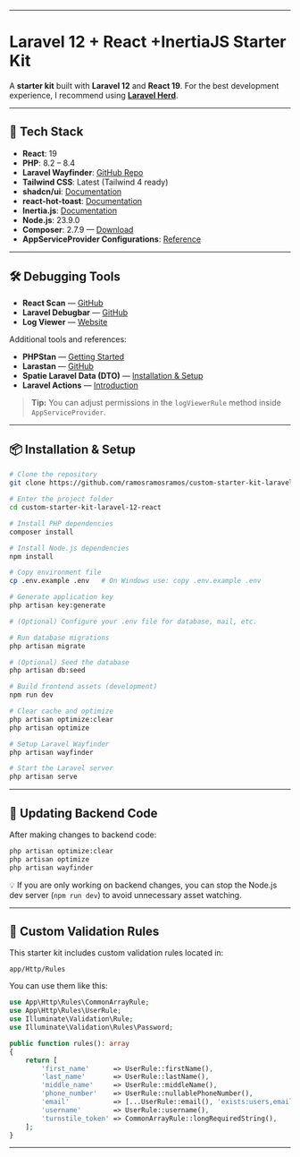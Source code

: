 
---

# Laravel 12 + React +InertiaJS Starter Kit

A **starter kit** built with **Laravel 12** and **React 19**.
For the best development experience, I recommend using **[Laravel Herd](https://herd.laravel.com/windows)**.

---

## 🚀 Tech Stack

* **React**: 19
* **PHP**: 8.2 – 8.4
* **Laravel Wayfinder**: [GitHub Repo](https://github.com/laravel/wayfinder)
* **Tailwind CSS**: Latest (Tailwind 4 ready)
* **shadcn/ui**: [Documentation](https://ui.shadcn.com/)
* **react-hot-toast**: [Documentation](https://www.npmjs.com/package/react-hot-toast)
* **Inertia.js**: [Documentation](https://inertiajs.com/)
* **Node.js**: 23.9.0
* **Composer**: 2.7.9 — [Download](https://getcomposer.org/)
* **AppServiceProvider Configurations**: [Reference](https://medium.com/@umeshp113/must-have-configurations-in-your-laravel-appserviceprovider-php-d9808668ed83)



---

## 🛠 Debugging Tools

* **React Scan** — [GitHub](https://github.com/aidenybai/react-scan)
* **Laravel Debugbar** — [GitHub](https://github.com/barryvdh/laravel-debugbar)
* **Log Viewer** — [Website](https://log-viewer.opcodes.io/)

Additional tools and references:

* **PHPStan** — [Getting Started](https://phpstan.org/user-guide/getting-started)
* **Larastan** — [GitHub](https://github.com/larastan/larastan)
* **Spatie Laravel Data (DTO)** — [Installation & Setup](https://spatie.be/docs/laravel-data/v4/installation-setup)
* **Laravel Actions** — [Introduction](https://www.laravelactions.com/)

> **Tip:** You can adjust permissions in the `logViewerRule` method inside `AppServiceProvider`.

---



## 📦 Installation & Setup

```bash
# Clone the repository
git clone https://github.com/ramosramosramos/custom-starter-kit-laravel-12-react.git

# Enter the project folder
cd custom-starter-kit-laravel-12-react

# Install PHP dependencies
composer install

# Install Node.js dependencies
npm install

# Copy environment file
cp .env.example .env   # On Windows use: copy .env.example .env

# Generate application key
php artisan key:generate

# (Optional) Configure your .env file for database, mail, etc.

# Run database migrations
php artisan migrate

# (Optional) Seed the database
php artisan db:seed

# Build frontend assets (development)
npm run dev

# Clear cache and optimize
php artisan optimize:clear
php artisan optimize

# Setup Laravel Wayfinder
php artisan wayfinder

# Start the Laravel server
php artisan serve
```

---

## 🔄 Updating Backend Code

After making changes to backend code:

```bash
php artisan optimize:clear
php artisan optimize
php artisan wayfinder
```

💡 If you are only working on backend changes, you can stop the Node.js dev server (`npm run dev`) to avoid unnecessary asset watching.

---

## 🧩 Custom Validation Rules

This starter kit includes custom validation rules located in:

```
app/Http/Rules
```

You can use them like this:

```php
use App\Http\Rules\CommonArrayRule;
use App\Http\Rules\UserRule;
use Illuminate\Validation\Rule;
use Illuminate\Validation\Rules\Password;

public function rules(): array
{
    return [
        'first_name'      => UserRule::firstName(),
        'last_name'       => UserRule::lastName(),
        'middle_name'     => UserRule::middleName(),
        'phone_number'    => UserRule::nullablePhoneNumber(),
        'email'           => [...UserRule::email(), 'exists:users,email'],
        'username'        => UserRule::username(),
        'turnstile_token' => CommonArrayRule::longRequiredString(),
    ];
}
```

---
